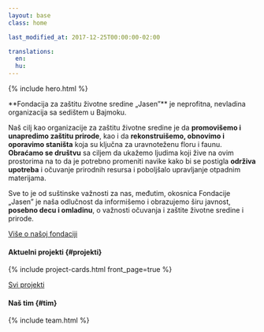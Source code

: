 ```yaml
---
layout: base
class: home

last_modified_at: 2017-12-25T00:00:00-02:00

translations:
  en:
  hu:
---
```

{% include hero.html %}

<div id="uvod" class="intro more-link" markdown="1">
**Fondacija za zaštitu životne sredine „Jasen”** je neprofitna, nevladina
organizacija sa sedištem u Bajmoku.

Naš cilj kao organizacije za zaštitu životne sredine je da **promovišemo i
unapredimo zaštitu prirode**, kao i da **rekonstruišemo, obnovimo i oporavimo
staništa** koja su ključna za uravnoteženu floru i faunu. **Obraćamo se
društvu** sa ciljem da ukažemo ljudima koji žive na ovim prostorima na to da je
potrebno promeniti navike kako bi se postigla **održiva upotreba** i očuvanje
prirodnih resursa i poboljšalo upravljanje otpadnim materijama.

Sve to je od suštinske važnosti za nas, međutim, okosnica Fondacije „Jasen” je
naša odlučnost da informišemo i obrazujemo širu javnost, **posebno decu i
omladinu**, o važnosti očuvanja i zaštite životne sredine i prirode.
</div>

[Više o našoj fondaciji](/o-nama/)

#### Aktuelni projekti {#projekti}

<div class="more-link">
  {% include project-cards.html front_page=true %}
</div>

[Svi projekti](/projekti/)

#### Naš tim {#tim}

{% include team.html %}
